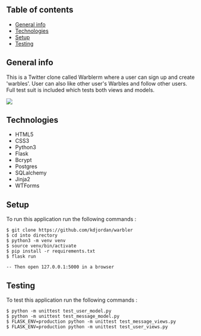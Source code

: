 ## Table of contents
* [General info](#general-info)
* [Technologies](#technologies)
* [Setup](#setup)
* [Testing](#testing)

## General info
This is a Twitter clone called Warblerm where a user can sign up and create 'warbles'. User can also like other user's Warbles and follow other users. Full test suit is included which tests both views and models.

![](warbler.gif)

## Technologies
* HTML5
* CSS3
* Python3
* Flask
* Bcrypt
* Postgres
* SQLalchemy
* Jinja2
* WTForms
	
## Setup
To run this application run the following commands :

```
$ git clone https://github.com/kdjordan/warbler
$ cd into directory
$ python3 -m venv venv
$ source venv/bin/activate
$ pip install -r requirements.txt
$ flask run

-- Then open 127.0.0.1:5000 in a browser
```
## Testing  
To test this application run the following commands :  
```
$ python -m unittest test_user_model.py
$ python -m unittest test_message_model.py
$ FLASK_ENV=production python -m unittest test_message_views.py
$ FLASK_ENV=production python -m unittest test_user_views.py
```
